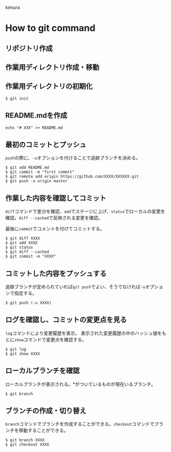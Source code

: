﻿kimura
# How to git command
## リポジトリ作成
## 作業用ディレクトリ作成・移動
## 作業用ディレクトリの初期化
```
$ git init
```
## README.mdを作成
```
echo "# XXX" >> README.md
```
## 最初のコミットとプッシュ
`push`の際に、`-u`オプションを付けることで追跡ブランチを決める。
```
$ git add README.md
$ git commit -m "first commit"
$ git remote add origin https://github.com/XXXX/XXXXXX.git
$ git push -u origin master
```

## 作業した内容を確認してコミット
`diff`コマンドで差分を確認、`add`でステージに上げ、`status`でローカルの変更を確認。`diff --cached`で反映される変更を確認。

最後に`commit`でコメントを付けてコミットする。
```
$ git diff XXXX
$ git add XXXX
$ git status
$ git diff --cached
$ git commit -m "XXXX"
```

## コミットした内容をプッシュする
追跡ブランチが定められていれば`git push`でよい、そうでなければ`-u`オプションで指定する。
```
$ git push (-u XXXX)
```

## ログを確認し、コミットの変更点を見る
`log`コマンドにより変更履歴を表示。
表示された変更履歴の中のハッシュ値をもとに`show`コマンドで変更点を確認する。
```
$ git log
$ git show XXXX
```

## ローカルブランチを確認
ローカルブランチが表示される。*がついているものが現在いるブランチ。
```
$ git branch
```

## ブランチの作成・切り替え
`branch`コマンドでブランチを作成することができる。`checkout`コマンドでブランチを移動することができる。
```
$ git branch XXXX
$ git checkout XXXX
```
